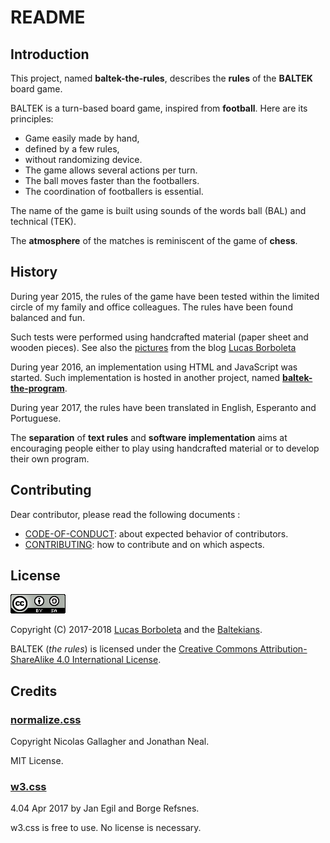 # README


## Introduction

This project, named **baltek-the-rules**, describes the **rules** of the **BALTEK** board game.

BALTEK is a turn-based board game, inspired from **football**. Here are its principles:

- Game easily made by hand,
- defined by a few rules,
- without randomizing device.
- The game allows several actions per turn.
- The ball moves faster than the footballers.
- The coordination of footballers is essential.

The name of the game is built using sounds of the words ball (BAL) and technical (TEK).

The **atmosphere** of the matches is reminiscent of the game of **chess**.

## History

During year 2015, the rules of the game have been tested within the limited circle of my family and office colleagues. The rules have been found balanced and fun.

Such tests were performed using handcrafted material (paper sheet and wooden pieces). See also the [pictures](http://lucas.borboleta.blog.free.fr/public/Baltek/2016-01--Baltek-Prototype-2/Diaporama.htm) from the blog [Lucas Borboleta](http://lucas.borboleta.blog.free.fr)

During year 2016, an implementation using HTML and JavaScript was started. Such implementation is hosted in another project, named **[baltek-the-program](https://github.com/LucasBorboleta/baltek-the-program)**.

During year 2017, the rules have been translated in English, Esperanto and Portuguese.

The **separation** of **text rules** and **software implementation** aims at encouraging people either to play using handcrafted material or to develop their own program.

## Contributing

Dear contributor, please read the following documents :

* [CODE-OF-CONDUCT](./CODE-OF-CONDUCT.md): about expected behavior of contributors.
* [CONTRIBUTING](./CONTRIBUTING.md): how to contribute and on which aspects.

## License

[![Creative Commons License](./packages/creative-commons/pictures/CC-BY-SA.png)](http://creativecommons.org/licenses/by-sa/4.0/)

Copyright (C) 2017-2018  [Lucas Borboleta](mailto:lucas.borboleta@free.fr) and  the [Baltekians](./CONTRIBUTORS.txt).

BALTEK (_the rules_) is licensed under the [Creative Commons Attribution-ShareAlike 4.0 International License](http://creativecommons.org/licenses/by-sa/4.0/).

## Credits

### [normalize.css](http://github.com/necolas/normalize.css/)

Copyright Nicolas Gallagher and Jonathan Neal.

MIT License.

### [w3.css](http://www.w3schools.com/w3css/)

4.04 Apr 2017 by Jan Egil and Borge Refsnes.

w3.css is free to use. No license is necessary.

